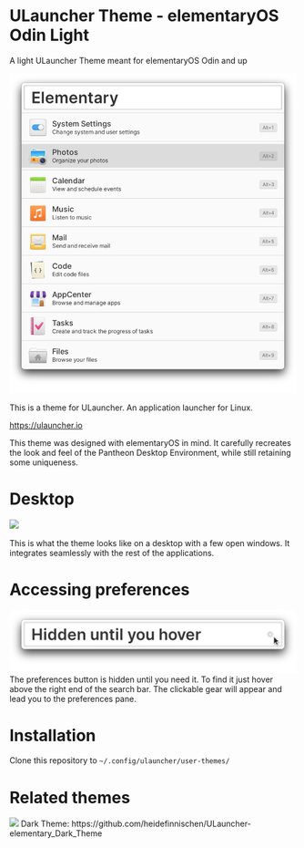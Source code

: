 # ULauncher Theme - elementaryOS Odin Light

A light ULauncher Theme meant for elementaryOS Odin and up

<img src="https://github.com/heidefinnischen/ULauncher-elementary_Light_Theme/blob/main/preview.png" width="600" />

This is a theme for ULauncher. An application launcher for Linux. 

https://ulauncher.io

This theme was designed with elementaryOS in mind. It carefully recreates the look and feel of the Pantheon Desktop Environment, while still retaining some uniqueness.

# Desktop

<img src="https://github.com/heidefinnischen/ULauncher-elementary_Light_Theme/blob/main/desktop-light.png"/>

This is what the theme looks like on a desktop with a few open windows. It integrates seamlessly with the rest of the applications.

# Accessing preferences

<img src="https://github.com/heidefinnischen/ULauncher-elementary_Light_Theme/blob/main/hidden_preferences.png" width="600" />
The preferences button is hidden until you need it. To find it just hover above the right end of the search bar. The clickable gear will appear and lead you to the preferences pane.

# Installation

Clone this repository to  `~/.config/ulauncher/user-themes/`

# Related themes

<img src="https://github.com/heidefinnischen/ULauncher-elementary_Dark_Theme/blob/main/Preview.png?raw=true" width="300"/>
Dark Theme: https://github.com/heidefinnischen/ULauncher-elementary_Dark_Theme
